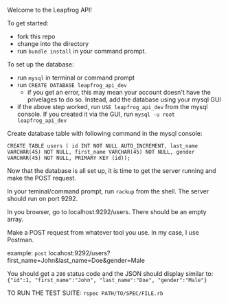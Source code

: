 Welcome to the Leapfrog API!

 To get started:
  - fork this repo
  - change into the directory
  - run `bundle install` in your command prompt.
 
To set up the database:
  - run `mysql` in terminal or command prompt
  - run `CREATE DATABASE leapfrog_api_dev`
    - if you get an error, this may mean your account doesn't have the privelages to do so. Instead, add the database using your mysql GUI
  - if the above step worked, run `USE leapfrog_api_dev` from the mysql console. If you created it via the GUI, run `mysql -u root leapfrog_api_dev`  

Create database table with following command in the mysql console: 

`CREATE TABLE users ( id INT NOT NULL AUTO_INCREMENT, last_name VARCHAR(45) NOT NULL, first_name VARCHAR(45) NOT NULL, gender VARCHAR(45) NOT NULL, PRIMARY KEY (id));`
 
Now that the database is all set up, it is time to get the server running and make the POST request.

In your teminal/command prompt, run `rackup` from the shell. The server should run on port 9292.

In you browser, go to localhost:9292/users. There should be an empty array.

Make a POST request from whatever tool you use. In my case, I use Postman.

example: `post` locahost:9292/users?first_name=John&last_name=Doe&gender=Male

You should get a `200` status code and the JSON should display similar to:
`{"id":1, "first_name":"John", "last_name":"Doe", "gender":"Male"}`

TO RUN THE TEST SUITE:
`rspec PATH/TO/SPEC/FILE.rb`
